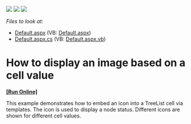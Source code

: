 <!-- default badges list -->
![](https://img.shields.io/endpoint?url=https://codecentral.devexpress.com/api/v1/VersionRange/128548585/13.1.4%2B)
[![](https://img.shields.io/badge/Open_in_DevExpress_Support_Center-FF7200?style=flat-square&logo=DevExpress&logoColor=white)](https://supportcenter.devexpress.com/ticket/details/E1014)
[![](https://img.shields.io/badge/📖_How_to_use_DevExpress_Examples-e9f6fc?style=flat-square)](https://docs.devexpress.com/GeneralInformation/403183)
<!-- default badges end -->
<!-- default file list -->
*Files to look at*:

* [Default.aspx](./CS/ImageForValue/Default.aspx) (VB: [Default.aspx](./VB/ImageForValue/Default.aspx))
* [Default.aspx.cs](./CS/ImageForValue/Default.aspx.cs) (VB: [Default.aspx.vb](./VB/ImageForValue/Default.aspx.vb))
<!-- default file list end -->
# How to display an image based on a cell value
<!-- run online -->
**[[Run Online]](https://codecentral.devexpress.com/e1014/)**
<!-- run online end -->


<p>This example demonstrates how to embed an icon into a TreeList cell via templates. The icon is used to display a node status. Different icons are shown for different cell values.</p>
